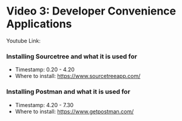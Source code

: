 # Video 3: Developer Convenience Applications
Youtube Link: 

### Installing Sourcetree and what it is used for
* Timestamp: 0.20 - 4.20
* Where to install: https://www.sourcetreeapp.com/ 

### Installing Postman and what it is used for
* Timestamp: 4.20 - 7.30
* Where to install: https://www.getpostman.com/